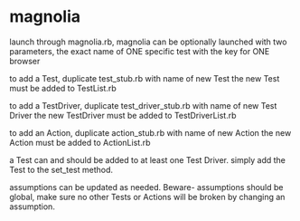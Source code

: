 # magnolia

launch through magnolia.rb, magnolia can be optionally launched with two parameters, the exact name of ONE specific test with the key for ONE browser

to add a Test, duplicate test_stub.rb with name of new Test
the new Test must be added to TestList.rb

to add a TestDriver, duplicate test_driver_stub.rb with name of new Test Driver
the new TestDriver must be added to TestDriverList.rb

to add an Action, duplicate action_stub.rb with name of new Action
the new Action must be added to ActionList.rb

a Test can and should be added to at least one Test Driver. simply add the Test to the set_test method.

assumptions can be updated as needed. Beware- assumptions should be global, make sure no other Tests or Actions will be broken by changing an assumption.
